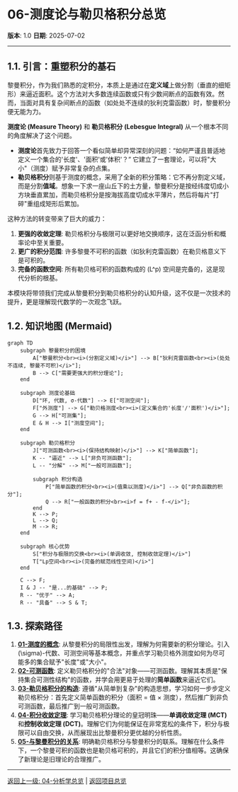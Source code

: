 # 06-测度论与勒贝格积分总览

**版本**: 1.0
**日期**: 2025-07-02

---

## 1.1. 引言：重塑积分的基石

黎曼积分，作为我们熟悉的定积分，本质上是通过在**定义域**上做分割（垂直的细矩形）来逼近面积。这个方法对大多数连续函数或只有少数间断点的函数有效。然而，当面对具有复杂间断点的函数（如处处不连续的狄利克雷函数）时，黎曼积分便无能为力。

**测度论 (Measure Theory)** 和 **勒贝格积分 (Lebesgue Integral)** 从一个根本不同的角度解决了这个问题。
- **测度论**首先致力于回答一个看似简单却异常深刻的问题：“如何严谨且普适地定义一个集合的'长度'、'面积'或'体积'？” 它建立了一套理论，可以将"大小"（测度）赋予非常复杂的点集。
- **勒贝格积分**则基于测度的概念，采用了全新的积分策略：它不再分割定义域，而是分割**值域**。想象一下求一座山丘下的土方量，黎曼积分是按经纬度切成小方块垂直累加，而勒贝格积分是按海拔高度切成水平薄片，然后将每片"打碎"重组成矩形后累加。

这种方法的转变带来了巨大的威力：
1.  **更强的收敛定理**: 勒贝格积分与极限可以更好地交换顺序，这在泛函分析和概率论中至关重要。
2.  **更广的积分范围**: 许多黎曼不可积的函数（如狄利克雷函数）在勒贝格意义下是可积的。
3.  **完备的函数空间**: 所有勒贝格可积的函数构成的 \(L^p\) 空间是完备的，这是现代分析的根基。

本模块将带领我们完成从黎曼积分到勒贝格积分的认知升级，这不仅是一次技术的提升，更是理解现代数学的一次观念飞跃。

## 1.2. 知识地图 (Mermaid)

```mermaid
graph TD
    subgraph 黎曼积分的困境
        A["黎曼积分<br><i>(分割定义域)</i>"] --> B["狄利克雷函数<br><i>(处处不连续, 黎曼不可积)</i>"];
        B --> C["需要更强大的积分理论"];
    end

    subgraph 测度论基础
        D["环, 代数, σ-代数"] --> E["可测空间"];
        F["外测度"] --> G["勒贝格测度<br><i>(定义集合的'长度'/'面积')</i>"];
        G --> H["可测集"];
        E & H --> I["测度空间"];
    end

    subgraph 勒贝格积分
        J["可测函数<br><i>(保持结构映射)</i>"] --> K["简单函数"];
        K -- "逼近" --> L["非负可测函数"];
        L -- "分解" --> M["一般可测函数"];
        
        subgraph 积分构造
            P["简单函数的积分<br><i>(值乘以测度)</i>"] --> Q["非负函数的积分"];
            Q --> R["一般函数的积分<br><i>f = f+ - f-</i>"];
        end
        K --> P;
        L --> Q;
        M --> R;
    end

    subgraph 核心优势
        S["积分与极限的交换<br><i>(单调收敛, 控制收敛定理)</i>"]
        T["Lp空间<br><i>(完备的赋范线性空间)</i>"]
    end

    C --> F;
    I & J -- "是...的基础" --> P;
    R -- "优于" --> A;
    R -- "具备" --> S & T;

```

## 1.3. 探索路径

1.  **[01-测度的概念](./01-测度的概念.md)**: 从黎曼积分的局限性出发，理解为何需要新的积分理论。引入 \(\sigma\)-代数、可测空间等基本概念，并重点学习勒贝格外测度如何为尽可能多的集合赋予"长度"或"大小"。
2.  **[02-可测函数](./02-可测函数.md)**: 定义勒贝格积分的"合法"对象——可测函数。理解其本质是"保持集合可测性结构"的函数，并学会用更易于处理的**简单函数**来逼近它们。
3.  **[03-勒贝格积分的构造](./03-勒贝格积分的构造.md)**: 遵循"从简单到复杂"的构造思想，学习如何一步步定义勒贝格积分：首先定义简单函数的积分（面积 = 值 × 测度），然后推广到非负可测函数，最后推广到一般可测函数。
4.  **[04-积分收敛定理](./04-积分收敛定理.md)**: 学习勒贝格积分理论的皇冠明珠——**单调收敛定理 (MCT)** 和**控制收敛定理 (DCT)**。理解它们为何能保证在非常宽松的条件下，积分与极限可以自由交换，从而展现出比黎曼积分更优越的分析性质。
5.  **[05-与黎曼积分的关系](./05-与黎曼积分的关系.md)**: 明确勒贝格积分与黎曼积分的联系。理解在什么条件下，一个黎曼可积的函数也是勒贝格可积的，并且它们的积分值相等。这确保了新理论是旧理论的合理推广。

---
[返回上一级: 04-分析学总览](../00-分析学总览.md) | [返回项目总览](../../09-项目总览/00-项目总览.md) 